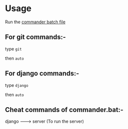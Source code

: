 # Usage

Run the [commander batch file](https://github.com/Anirudh3167/climateFinTech/blob/main/commander.bat)

## For git commands:-

type `git`

then `auto`

## For django commands:-

type `django`

then `auto`

## Cheat commands of commander.bat:-
django ---> server  (To run the server)
